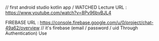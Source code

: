 // first android studio kotlin app / 
WATCHED Lecture URL : https://www.youtube.com/watch?v=8Pv96bvBJL4

FIREBASE URL : https://console.firebase.google.com/u/0/project/chat-49a62/overview
// it's firebase  (email / password / uid Through Authentication) Use 
